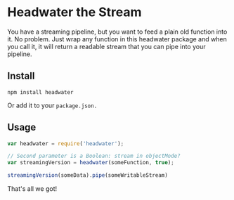 # Headwater the Stream

You have a streaming pipeline, but you want to feed a plain old function into it. No problem. Just wrap any function in this headwater package and when you call it, it will return a readable stream that you can pipe into your pipeline.

## Install

```
npm install headwater
```

Or add it to your `package.json.`

## Usage

```javascript
var headwater = require('headwater');

// Second parameter is a Boolean: stream in objectMode?
var streamingVersion = headwater(someFunction, true);

streamingVersion(someData).pipe(someWritableStream)
```

That's all we got!
